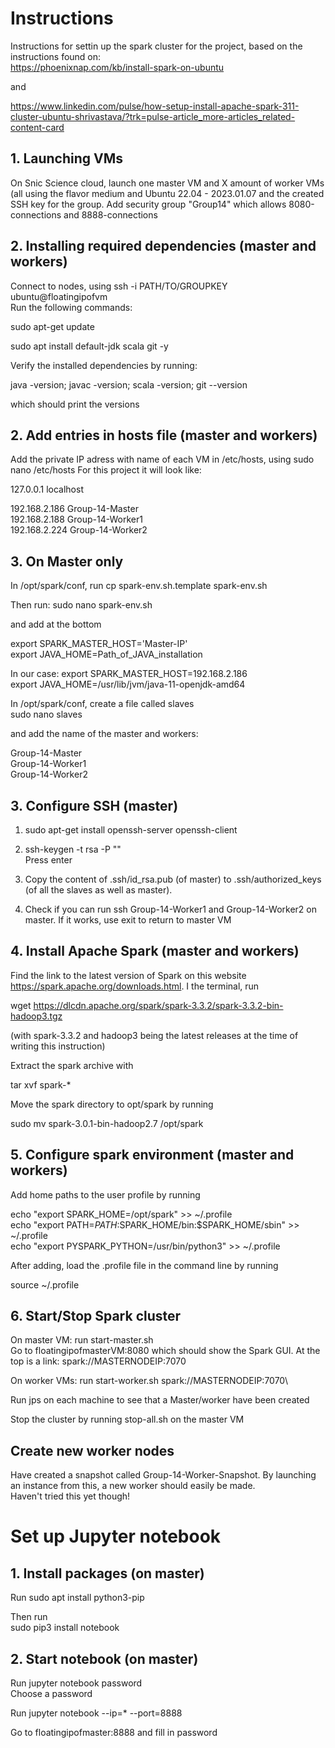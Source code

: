 # Instructions
Instructions for settin up the spark cluster for the project, based on the instructions found on:\
https://phoenixnap.com/kb/install-spark-on-ubuntu

and

https://www.linkedin.com/pulse/how-setup-install-apache-spark-311-cluster-ubuntu-shrivastava/?trk=pulse-article_more-articles_related-content-card

## 1. Launching VMs
On Snic Science cloud, launch one master VM and X amount of worker VMs 
(all using the flavor medium and Ubuntu 22.04 - 2023.01.07 and the created 
SSH key for the group. Add security group "Group14" which allows 8080-connections and 8888-connections

## 2. Installing required dependencies (master and workers)
Connect to nodes, using ssh -i PATH/TO/GROUPKEY ubuntu@floatingipofvm\
Run the following commands:

sudo apt-get update

sudo apt install default-jdk scala git -y

Verify the installed dependencies by running:

java -version; javac -version; scala -version; git --version

which should print the versions

## 2. Add entries in hosts file (master and workers)
Add the private IP adress with name of each VM in /etc/hosts, using sudo nano /etc/hosts
For this project it will look like:

127.0.0.1 localhost                

192.168.2.186 Group-14-Master\
192.168.2.188 Group-14-Worker1\
192.168.2.224 Group-14-Worker2

## 3. On Master only
In /opt/spark/conf, run cp spark-env.sh.template spark-env.sh

Then run: sudo nano spark-env.sh

and add at the bottom

export SPARK_MASTER_HOST='Master-IP'\
export JAVA_HOME=Path_of_JAVA_installation
  
In our case:
export SPARK_MASTER_HOST=192.168.2.186\
export JAVA_HOME=/usr/lib/jvm/java-11-openjdk-amd64

In /opt/spark/conf, create a file called slaves\
sudo nano slaves

and add the name of the master and workers:

Group-14-Master\
Group-14-Worker1\
Group-14-Worker2

## 3. Configure SSH (master)
1) sudo apt-get install openssh-server openssh-client

2) ssh-keygen -t rsa -P ""\
Press enter

3) Copy the content of .ssh/id_rsa.pub (of master) to .ssh/authorized_keys (of all the slaves as well as master).
4) Check if you can run ssh Group-14-Worker1 and Group-14-Worker2 on master. If it works, use exit to return to master VM


## 4. Install Apache Spark (master and workers)
Find the link to the latest version of Spark on this website https://spark.apache.org/downloads.html. I the terminal, run

wget https://dlcdn.apache.org/spark/spark-3.3.2/spark-3.3.2-bin-hadoop3.tgz

(with spark-3.3.2 and hadoop3 being the latest releases at the time of writing this instruction)

Extract the spark archive with

tar xvf spark-*

Move the spark directory to opt/spark by running 

sudo mv spark-3.0.1-bin-hadoop2.7 /opt/spark

## 5. Configure spark environment (master and workers)
Add home paths to the user profile by running

echo "export SPARK_HOME=/opt/spark" >> ~/.profile\
echo "export PATH=$PATH:$SPARK_HOME/bin:$SPARK_HOME/sbin" >> ~/.profile\
echo "export PYSPARK_PYTHON=/usr/bin/python3" >> ~/.profile

After adding, load the .profile file in the command line by running

source ~/.profile

## 6. Start/Stop Spark cluster
On master VM: run start-master.sh\
Go to floatingipofmasterVM:8080 which should show the Spark GUI. At the top is a link: spark://MASTERNODEIP:7070

On worker VMs: run start-worker.sh spark://MASTERNODEIP:7070\

Run jps on each machine to see that a Master/worker have been created

Stop the cluster by running stop-all.sh on the master VM

## Create new worker nodes
Have created a snapshot called Group-14-Worker-Snapshot. By launching an instance from this, a new worker should easily be made.\
Haven't tried this yet though!

# Set up Jupyter notebook
## 1. Install packages (on master)
Run sudo apt install python3-pip

Then run\
sudo pip3 install notebook

## 2. Start notebook (on master)
Run jupyter notebook password\
Choose a password

Run jupyter notebook --ip=* --port=8888

Go to floatingipofmaster:8888 and fill in password
